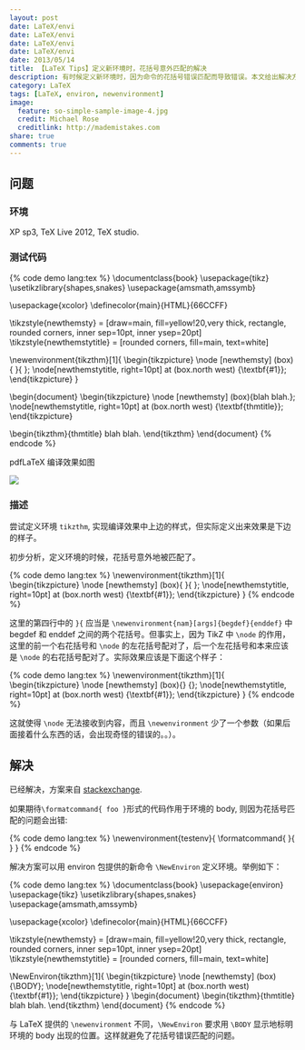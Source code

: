 ```yaml
---
layout: post
date: LaTeX/envi
date: LaTeX/envi
date: LaTeX/envi
date: LaTeX/envi
date: 2013/05/14
title: 【LaTeX Tips】定义新环境时，花括号意外匹配的解决
description: 有时候定义新环境时，因为命令的花括号错误匹配而导致错误。本文给出解决方法。
category: LaTeX
tags: [LaTeX, environ, newenvironment]
image:
  feature: so-simple-sample-image-4.jpg
  credit: Michael Rose
  creditlink: http://mademistakes.com
share: true
comments: true
---
```

## 问题

### 环境

XP sp3, TeX Live 2012, TeX studio.

### 测试代码

{% code demo lang:tex %}
\documentclass{book}
\usepackage{tikz}
\usetikzlibrary{shapes,snakes}
\usepackage{amsmath,amssymb}

\usepackage{xcolor}
\definecolor{main}{HTML}{66CCFF}

\tikzstyle{newthemsty} = [draw=main, fill=yellow!20,very thick, rectangle,
	rounded corners, inner sep=10pt, inner ysep=20pt]
\tikzstyle{newthemstytitle} = [rounded corners, fill=main, text=white]

\newenvironment{tikzthm}[1]{
\begin{tikzpicture}
\node [newthemsty] (box){
}{
};
\node[newthemstytitle, right=10pt] at (box.north west) {\textbf{#1}};
\end{tikzpicture}
}

\begin{document}
\begin{tikzpicture}
\node [newthemsty] (box){blah blah.};
\node[newthemstytitle, right=10pt] at (box.north west) {\textbf{thmtitle}};
\end{tikzpicture}

\begin{tikzthm}{thmtitle}
blah blah.
\end{tikzthm}
\end{document}
{% endcode %}

<!--more-->

pdfLaTeX 编译效果如图

![](http://ww1.sinaimg.cn/large/818901c1jw1e4n8bmkrn2j20a308et8p.jpg)

### 描述

尝试定义环境 `tikzthm`, 实现编译效果中上边的样式，但实际定义出来效果是下边的样子。

初步分析，定义环境的时候，花括号意外地被匹配了。

{% code demo lang:tex %}
\newenvironment{tikzthm}[1]{
\begin{tikzpicture}
\node [newthemsty] (box){
}{
};
\node[newthemstytitle, right=10pt] at (box.north west) {\textbf{#1}};
\end{tikzpicture}
}
{% endcode %}

这里的第四行中的 `}{` 应当是 `\newenvironment{nam}[args]{begdef}{enddef}` 中 begdef 和 enddef 之间的两个花括号。但事实上，因为 TikZ 中 `\node` 的作用，这里的前一个右花括号和 `\node` 的左花括号配对了，后一个左花括号和本来应该是 `\node` 的右花括号配对了。实际效果应该是下面这个样子：

{% code demo lang:tex %}
\newenvironment{tikzthm}[1]{
\begin{tikzpicture}
\node [newthemsty] (box){}
{};
\node[newthemstytitle, right=10pt] at (box.north west) {\textbf{#1}};
\end{tikzpicture}
}
{% endcode %}

这就使得 `\node` 无法接收到内容，而且 `\newenvironment` 少了一个参数（如果后面接着什么东西的话，会出现奇怪的错误的。。）。

## 解决

已经解决，方案来自 [stackexchange](http://tex.stackexchange.com/questions/29825/environment-definition-separates-matching-braces).

如果期待`\formatcommand{ foo }`形式的代码作用于环境的 body, 则因为花括号匹配的问题会出错:

{% code demo lang:tex %}
\newenvironment{testenv}{
	\formatcommand{
}{
	}
}
{% endcode %}

解决方案可以用 environ 包提供的新命令 `\NewEnviron` 定义环境。举例如下：

{% code demo lang:tex %}
\documentclass{book}
\usepackage{environ}
\usepackage{tikz}
\usetikzlibrary{shapes,snakes}
\usepackage{amsmath,amssymb}

\usepackage{xcolor}
\definecolor{main}{HTML}{66CCFF}

\tikzstyle{newthemsty} = [draw=main, fill=yellow!20,very thick, rectangle,
	rounded corners, inner sep=10pt, inner ysep=20pt]
\tikzstyle{newthemstytitle} = [rounded corners, fill=main, text=white]

\NewEnviron{tikzthm}[1]{
\begin{tikzpicture}
\node [newthemsty] (box){\BODY};
\node[newthemstytitle, right=10pt] at (box.north west) {\textbf{#1}};
\end{tikzpicture}
}
\begin{document}
\begin{tikzthm}{thmtitle}
blah blah.
\end{tikzthm}
\end{document}
{% endcode %}

与 LaTeX 提供的 `\newenvironment` 不同，`\NewEnviron` 要求用 `\BODY` 显示地标明环境的 body 出现的位置。这样就避免了花括号错误匹配的问题。
